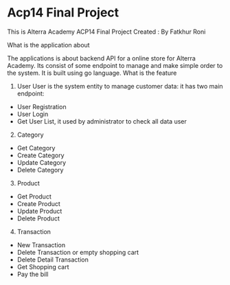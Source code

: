 # Acp14 Final Project
This is Alterra Academy ACP14 Final Project
Created : By Fatkhur Roni

What is the application about

The applications is about backend API for a online store for Alterra Academy. Its consist of some endpoint to manage and make simple order to the system.
It is built using go language.
What is the feature

 1. User
 User is the system entity to manage customer data: it has two main  endpoint:
 - User Registration
 - User Login
 - Get User List, it used by administrator to check all data user
 2. Category
 - Get Category
 - Create Category
 - Update Category
 - Delete Category
 3. Product
 - Get Product
 - Create Product
 - Update Product
 - Delete Product 
 4. Transaction
 - New Transaction
 - Delete Transaction or empty shopping cart
 - Delete Detail Transaction
 - Get Shopping cart
 - Pay the bill
